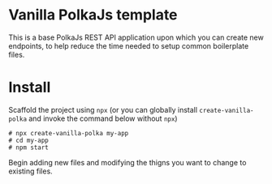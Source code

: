 # Vanilla PolkaJs template

This is a base PolkaJs REST API application upon which you can create new endpoints, to help reduce the time needed to setup common boilerplate files.

# Install

Scaffold the project using `npx` (or you can globally install `create-vanilla-polka` and invoke the command below without `npx`) 

```
# npx create-vanilla-polka my-app
# cd my-app
# npm start
```

Begin adding new files and modifying the thigns you want to change to existing files.
